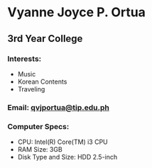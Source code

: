 # Vyanne Joyce P. Ortua
## 3rd Year College

### Interests:
+ Music
+ Korean Contents
+ Traveling

### Email: qvjportua@tip.edu.ph
### Computer Specs: 
+ CPU: Intel(R) Core(TM) i3 CPU
+ RAM Size: 3GB
+ Disk Type and Size: HDD 2.5-inch

